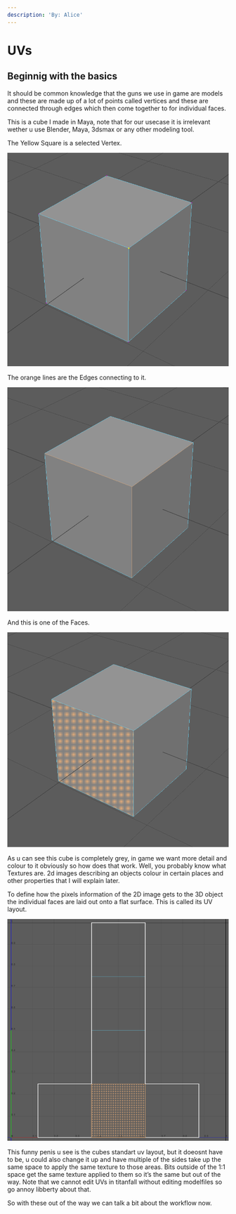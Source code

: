 ```yaml
---
description: 'By: Alice'
---
```


# UVs

## Beginnig with the basics

It should be common knowledge that the guns we use in game are models and these are made up of a lot of points called vertices and these are connected through edges which then come together to for individual faces.

This is a cube I made in Maya, note that for our usecase it is irrelevant wether u use Blender, Maya, 3dsmax or any other modeling tool.&#x20;

The Yellow Square is a selected Vertex.

![](<../../.gitbook/assets/grafik (4) (1) (1).png>)

The orange lines are the Edges connecting to it.

![](<../../.gitbook/assets/grafik (1) (1) (1) (1) (1).png>)

And this is one of the Faces.

![](<../../.gitbook/assets/grafik (3) (1) (1) (1).png>)

As u can see this cube is completely grey, in game we want more detail and colour to it obviously so how does that work. Well, you probably know what Textures are. 2d images describing an objects colour in certain places and other properties that I will explain later.

To define how the pixels information of the 2D image gets to the 3D object the individual faces are laid out onto a flat surface. This is called its UV layout.

![](<../../.gitbook/assets/grafik (15) (1).png>)

This funny penis u see is the cubes standart uv layout, but it doeosnt have to be, u could also change it up and have multiple of the sides take up the same space to apply the same texture to those areas. Bits outside of the 1:1 space get the same texture applied to them so it’s the same but out of the way. Note that we cannot edit UVs in titanfall without editing modelfiles so go annoy libberty about that.

So with these out of the way we can talk a bit about the workflow now.

